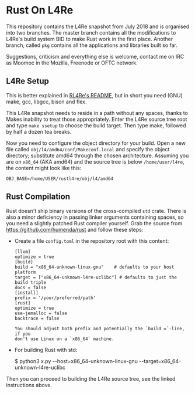 # Rust On L4Re

This repository contains the L4Re snapshot from July 2018 and is organised
into two branches. The master branch contains all the modifications to L4Re's
build system BID to make Rust work in the first place. Another branch, called `pkg` contains all the applications and
libraries built so far.

Suggestions, criticism and everything else is welcome, contact me on IRC as
Moomoc in the Mozilla, Freenode or OFTC network.

L4Re Setup
----------

This is better explained in [RL4Re's README](EADME.l4re), but in short you need
(GNU) make, gcc, libgcc, bison and flex.

This L4Re snapshot needs to reside in a path without any spaces, thanks to Makes
inability to treat those appropriately. Enter the L4Re source tree root and type
`make ssetup` to choose the build target. Then type make, followed by half a
dozen tea breaks.

Now you need to configure the object directory for your build. Open a new file
called `obj/l4/amd64/conf/Makeconf.local` and specify the object directory; substitute
amd64 through the chosen architecture. Assuming you are
on `x86_64` (AKA amd64) and the source tree is below `/home/user/l4re`, the
content might look like this:

    OBJ_BASE=/home/USER/rustl4re/obj/l4/amd64

Rust Compilation
----------------

Rust doesn't ship binary versions of the cross-compiled `std` crate. There is
also a minor deficiency in passing linker arguments containing spaces, so you
need a slightly patched Rust compiler yourself. Grab the source from
<https://github.com/humenda/rust> and follow these steps:

-   Create a file `config.toml` in the repository root with this content:

    ````
    [llvm]
    optimize = true
    [build]
    build = "x86_64-unknown-linux-gnu"    # defaults to your host platform
    target = ["x86_64-unknown-l4re-uclibc"] # defaults to just the build triple
    docs = false
    [install]
    prefix = '/your/preferred/path'
    [rust]
    optimize = true
    use-jemalloc = false
    backtrace = false

    You should adjust both prefix and potentially the `build =`-line, if you
    don't use Linux on a `x86_64` machine.
-   For building Rust with std:

    $ python3 x.py --host=x86_64-unknown-linux-gnu --target=x86_64-unknown-l4re-uclibc


Then you can proceed to building the L4Re source tree, see the linked
instructions above.
